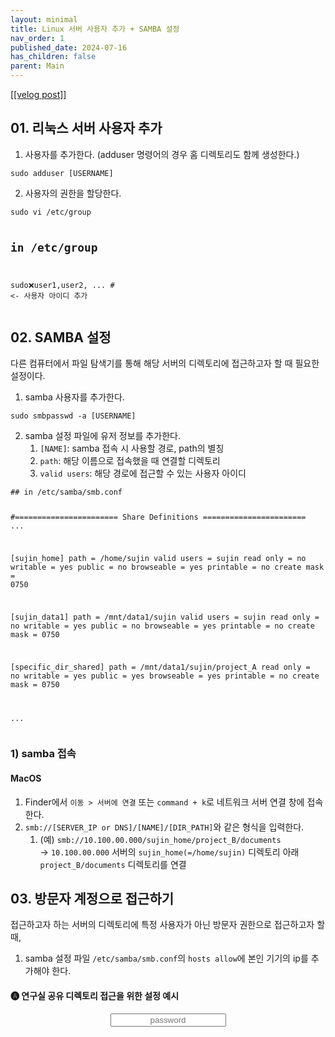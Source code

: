 ```yaml
---
layout: minimal
title: Linux 서버 사용자 추가 + SAMBA 설정
nav_order: 1
published_date: 2024-07-16
has_children: false
parent: Main
---
```


<a href='https://velog.io/@s2jin/add-user-linux-server-and-setting-samba'>[[velog post]]</a>

<h2 id="01-리눅스-서버-사용자-추가">01. 리눅스 서버 사용자 추가</h2>
<ol>
<li>사용자를 추가한다. (adduser 명령어의 경우 홈 디렉토리도 함께 생성한다.)</li>
</ol>
<pre><code class="language-bash">sudo adduser [USERNAME]</code></pre>
<ol start="2">
<li>사용자의 권한을 할당한다.</li>
</ol>
<pre><code class="language-bash">sudo vi /etc/group

## in /etc/group
sudo:x:user1,user2, ... # &lt;- 사용자 아이디 추가</code></pre>
<h2 id="02-samba-설정">02. SAMBA 설정</h2>
<p>다른 컴퓨터에서 파일 탐색기를 통해 해당 서버의 디렉토리에 접근하고자 할 때 필요한 설정이다.</p>
<ol>
<li>samba 사용자를 추가한다.</li>
</ol>
<pre><code class="language-bash">sudo smbpasswd -a [USERNAME]</code></pre>
<ol start="2">
<li>samba 설정 파일에 유저 정보를 추가한다.<ol>
<li><code>[NAME]</code>: samba 접속 시 사용할 경로, path의 별칭</li>
<li><code>path</code>: 해당 이름으로 접속했을 때 연결할 디렉토리</li>
<li><code>valid users</code>: 해당 경로에 접근할 수 있는 사용자 아이디</li>
</ol>
</li>
</ol>
<pre><code class="language-python">## in /etc/samba/smb.conf

#======================= Share Definitions =======================
...

[sujin_home]
   path = /home/sujin
   valid users = sujin
   read only = no
   writable = yes
   public = no
   browseable = yes
   printable = no
   create mask = 0750

[sujin_data1]
   path = /mnt/data1/sujin
   valid users = sujin
   read only = no
   writable = yes
   public = no
   browseable = yes
   printable = no
   create mask = 0750

[specific_dir_shared]
   path = /mnt/data1/sujin/project_A
   read only = no
   writable = yes
   public = yes
   browseable = yes
   printable = no
   create mask = 0750

...</code></pre>
<h3 id="1-samba-접속">1) samba 접속</h3>
<h4 id="macos">MacOS</h4>
<ol>
<li>Finder에서 <code>이동 &gt; 서버에 연결</code> 또는 <code>command + k</code>로 네트워크 서버 연결 창에 접속한다.</li>
<li><code>smb://[SERVER_IP or DNS]/[NAME]/[DIR_PATH]</code>와 같은 형식을 입력한다.<ol>
<li>(예) <code>smb://10.100.00.000/sujin_home/project_B/documents</code><br />→ <code>10.100.00.000</code> 서버의 <code>sujin_home(=/home/sujin)</code> 디렉토리 아래 <code>project_B/documents</code> 디렉토리를 연결  </li>
</ol>
</li>
</ol>
<h2 id="03-방문자-계정으로-접근하기">03. 방문자 계정으로 접근하기</h2>
<p>접근하고자 하는 서버의 디렉토리에 특정 사용자가 아닌 방문자 권한으로 접근하고자 할 때,  </p>
<ol>
<li>samba 설정 파일 <code>/etc/samba/smb.conf</code>의 <code>hosts allow</code>에 본인 기기의 ip를 추가해야 한다.</li>
</ol>
<h4 id="🅐-연구실-공유-디렉토리-접근을-위한-설정-예시">🅐 연구실 공유 디렉토리 접근을 위한 설정 예시</h4>
<input type="text" placeholder="password" id="inputString" onkeyup="if(window.event.keyCode==13){callApi('share_dir_server_example.md')}" style="margin:0px auto; display:block;text-align:center;"/>
<div id="resultContainer"></div>